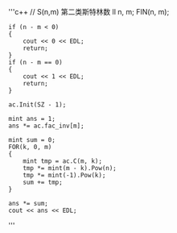 '''c++
	// S(n,m) 第二类斯特林数
	ll n, m;
	FIN(n, m);

	if (n - m < 0)
	{
		cout << 0 << EDL;
		return;
	}
	if (n - m == 0)
	{
		cout << 1 << EDL;
		return;
	}

	ac.Init(SZ - 1);

	mint ans = 1;
	ans *= ac.fac_inv[m];

	mint sum = 0;
	FOR(k, 0, m)
	{
		mint tmp = ac.C(m, k);
		tmp *= mint(m - k).Pow(n);
		tmp *= mint(-1).Pow(k);
		sum += tmp;
	}

	ans *= sum;
	cout << ans << EDL;
'''

[](https://pic3.zhimg.com/80/v2-7a0d47e216dac4fabc94f5bb7dc2b7d2_720w.webp)